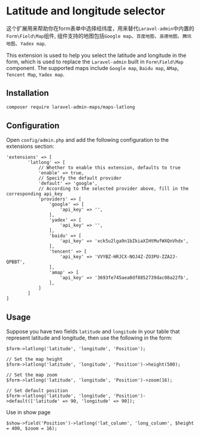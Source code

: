 Latitude and longitude selector
======

这个扩展用来帮助你在form表单中选择经纬度，用来替代`Laravel-admin`中内置的`Form\Field\Map`组件, 组件支持的地图包括`Google map`、`百度地图`、`高德地图`、`腾讯地图`、`Yadex map`.

This extension is used to help you select the latitude and longitude in the form, which is used to replace the  `Laravel-admin` built in `Form\Field\Map` component. The supported maps include `Google map`, `Baidu map`, `AMap`, `Tencent Map`, `Yadex map`.

## Installation

```bash
composer require laravel-admin-maps/maps-latlong
```

## Configuration

Open `config/admin.php` and add the following configuration to the extensions section:

```
'extensions' => [
        'latlong' => [
            // Whether to enable this extension, defaults to true
            'enable' => true,
            // Specify the default provider
            'default' => 'google',
            // According to the selected provider above, fill in the corresponding api_key
            'providers' => [
                'google' => [
                    'api_key' => '',
                ],
                'yadex' => [
                    'api_key' => '',
                ],
                'baidu' => [
                    'api_key' => 'xck5u2lga9n1bZkiaXIHtMufWXQnVhdx',
                ],
                'tencent' => [
                    'api_key' => 'VVYBZ-HRJCX-NOJ4Z-ZO3PU-ZZA2J-QPBBT',
                ],
                'amap' => [
                    'api_key' => '3693fe745aea0df8852739dac08a22fb',
                ],
            ]
        ]
]
```
## Usage

Suppose you have two fields `latitude` and `longitude` in your table that represent latitude and longitude, then use the following in the form:
```
$form->latlong('latitude', 'longitude', 'Position');

// Set the map height
$form->latlong('latitude', 'longitude', 'Position')->height(500);

// Set the map zoom
$form->latlong('latitude', 'longitude', 'Position')->zoom(16);

// Set default position
$form->latlong('latitude', 'longitude', 'Position')->default(['latitude' => 90, 'longitude' => 90]);
```

Use in show page

```
$show->field('Position')->latlong('lat_column', 'long_column', $height = 400, $zoom = 16);
```


